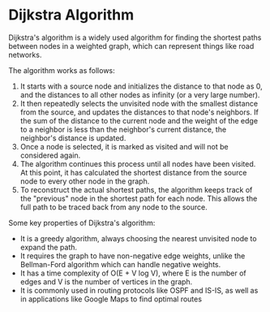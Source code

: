 # Dijkstra Algorithm
Dijkstra's algorithm is a widely used algorithm for finding the shortest paths between nodes in a weighted graph, which can represent things like road networks.

The algorithm works as follows:
1) It starts with a source node and initializes the distance to that node as 0, and the distances to all other nodes as infinity (or a very large number).
2) It then repeatedly selects the unvisited node with the smallest distance from the source, and updates the distances to that node's neighbors. If the sum of the distance to the current node and the weight of the edge to a neighbor is less than the neighbor's current distance, the neighbor's distance is updated.
3) Once a node is selected, it is marked as visited and will not be considered again.
4) The algorithm continues this process until all nodes have been visited. At this point, it has calculated the shortest distance from the source node to every other node in the graph.
5) To reconstruct the actual shortest paths, the algorithm keeps track of the "previous" node in the shortest path for each node. This allows the full path to be traced back from any node to the source.

Some key properties of Dijkstra's algorithm:
- It is a greedy algorithm, always choosing the nearest unvisited node to expand the path.
- It requires the graph to have non-negative edge weights, unlike the Bellman-Ford algorithm which can handle negative weights.
- It has a time complexity of O(E + V log V), where E is the number of edges and V is the number of vertices in the graph.
- It is commonly used in routing protocols like OSPF and IS-IS, as well as in applications like Google Maps to find optimal routes


